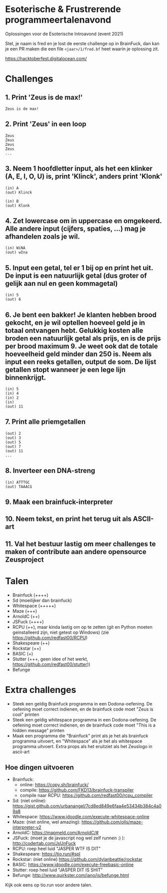 # Esoterische & Frustrerende programmeertalenavond
Oplossingen voor de Esoterische Introavond (event 2021)

Stel, je naam is fred en je lost de eerste challenge op in BrainFuck, dan kan je een PR maken die een file `<jaar>/1/fred.bf` heet waarin je oplossing zit.

https://hacktoberfest.digitalocean.com/

# Challenges

## 1. Print 'Zeus is de max!'

```
Zeus is de max!
```

## 2. Print 'Zeus' in een loop

```
Zeus
Zeus
Zeus
Zeus
...
```

## 3. Neem 1 hoofdletter input, als het een klinker (A, E, I, O, U) is, print 'Klinck', anders print 'Klonk'

```
(in) A
(out) Klinck
```

```
(in) B
(out) Klonk
```

## 4. Zet lowercase om in uppercase en omgekeerd. Alle andere input (cijfers, spaties, ...) mag je afhandelen zoals je wil.

```
(in) WiNA
(out) wIna
```

## 5. Input een getal, tel er 1 bij op en print het uit. De input is een natuurlijk getal (dus groter of gelijk aan nul en geen kommagetal)

```
(in) 5
(out) 6
```

## 6. Je bent een bakker! Je klanten hebben brood gekocht, en je wil optellen hoeveel geld je in totaal ontvangen hebt. Gelukkig kosten alle broden een natuurlijk getal als prijs, en is de prijs per brood maximum 9. Je weet ook dat de totale hoeveelheid geld minder dan 250 is. Neem als input een reeks getallen, output de som. De lijst getallen stopt wanneer je een lege lijn binnenkrijgt.

```
(in) 5
(in) 4
(in) 2
(in)
(out) 11
```

## 7. Print alle priemgetallen

```
(out) 2
(out) 3
(out) 5
(out) 7
(out) 11
...
```

## 8. Inverteer een DNA-streng

```
(in) ATTTGC
(out) TAAACG 
```

## 9. Maak een brainfuck-interpreter

## 10. Neem tekst, en print het terug uit als ASCII-art

## 11. Val het bestuur lastig om meer challenges te maken of contribute aan andere opensource Zeusproject 

# Talen

* Brainfuck (++++)
* Sd (moeilijker dan brainfuck)
* Whitespace (+++++)
* Maze (+++)
* ArnoldC (++)
* JSFuck (++++)
* RCPU (++), maar kinda lastig om op te zetten (git en Python moeten geinstalleerd zijn, niet getest op Windows) (zie https://github.com/redfast00/RCPU)
* Shakespeare (++)
* Rockstar (++)
* BASIC (+)
* Stutter (+++, geen idee of het werkt, https://github.com/redfast00/stutter))
* Befunge


# Extra challenges

* Steek een geldig Brainfuck programma in een Dodona-oefening. De oefening moet correct indienen, en de brainfuck code moet "Zeus is cool" printen
* Steek een geldig whitespace programma in een Dodona-oefening.  De oefening moet correct indienen, en de brainfuck code moet "This is a hidden message" printen
* Maak een programma die "Brainfuck" print als je het als brainfuck programma uitvoert, en "Whitespace" als je het als whitespace programma uitvoert. Extra props als het eruitziet als het Zeuslogo in ascii-art

## Hoe dingen uitvoeren

- Brainfuck:
    - online: https://copy.sh/brainfuck/
    - compile: https://github.com/FKD13/brainfuck-transpiler
    - compile naar RCPU: https://github.com/redfast00/rcpu_compiler
- Sd: (niet online): https://gist.github.com/urbanangel/7cd8ed849e6faa4e53434b384c4a09a8
- Whitespace: https://www.jdoodle.com/execute-whitespace-online
- Maze: (niet online, wel amazing): https://github.com/olls/maze-interpreter-v2
- ArnoldC: https://mapmeld.com/ArnoldC/#
- JSFuck: (moet je de javascript nog wel zelf runnen :) ): http://codertab.com/JsUnFuck
- RCPU: roep heel luid "JASPER WTF IS DIT"
- Shakespeare: https://tio.run/#spl
- Rockstar: (niet online) https://github.com/dylanbeattie/rockstar
- BASIC: https://www.jdoodle.com/execute-freebasic-online
- Stutter: roep heel luid "JASPER DIT IS SHIT"
- Befunge: http://www.quirkster.com/iano/js/befunge.html

Kijk ook eens op tio.run voor andere talen.
